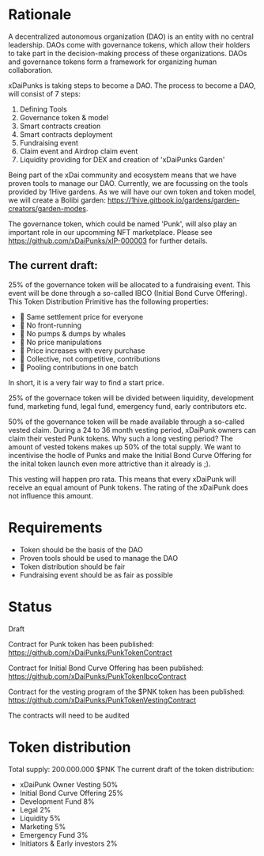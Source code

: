 # Rationale

A decentralized autonomous organization (DAO) is an entity with no central leadership. DAOs come with governance tokens, which allow their holders to take part in the decision-making process of these organizations. DAOs and governance tokens form a framework for organizing human collaboration.

xDaiPunks is taking steps to become a DAO. The process to become a DAO, will consist of 7 steps:

1. Defining Tools
2. Governance token & model
3. Smart contracts creation
4. Smart contracts deployment
5. Fundraising event
6. Claim event and Airdrop claim event
7. Liquidity providing for DEX and creation of 'xDaiPunks Garden'

Being part of the xDai community and ecosystem means that we have proven tools to manage our DAO. Currently, we are focussing on
the tools provided by 1Hive gardens. As we will have our own token and token model, we will create a Bolibi garden: https://1hive.gitbook.io/gardens/garden-creators/garden-modes.

The governance token, which could be named 'Punk', will also play an important role in our upcomming NFT marketplace. Please see https://github.com/xDaiPunks/xIP-000003 for further details.

## The current draft:

25% of the governance token will be allocated to a fundraising event. This event will be done through a so-called IBCO (Initial Bond Curve Offering). This Token Distribution Primitive has the following properties:

- 🤍 Same settlement price for everyone
- 🤍 No front-running
- 🤍 No pumps & dumps by whales
- 🤍 No price manipulations
- 🤍 Price increases with every purchase
- 🤍 Collective, not competitive, contributions
- 🤍 Pooling contributions in one batch

In short, it is a very fair way to find a start price.

25% of the governace token will be divided between liquidity, development fund, marketing fund, legal fund, emergency fund, early contributors etc.

50% of the governance token will be made available through a so-called vested claim. During a 24 to 36 month vesting period, xDaiPunk owners can claim their vested Punk tokens. Why such a long vesting period? The amount of vested tokens makes up 50% of the total supply. We want to incentivise the hodle of Punks and make the Initial Bond Curve Offering for the inital token launch even more attrictive than it already is ;).

This vesting will happen pro rata. This means that every xDaiPunk will receive an equal amount of Punk tokens. The rating of the xDaiPunk does not influence this amount. 


# Requirements

- Token should be the basis of the DAO
- Proven tools should be used to manage the DAO
- Token distribution should be fair
- Fundraising event should be as fair as possible

# Status

Draft

Contract for Punk token has been published:  
https://github.com/xDaiPunks/PunkTokenContract

Contract for Initial Bond Curve Offering has been published:  
https://github.com/xDaiPunks/PunkTokenIbcoContract

Contract for the vesting program of the $PNK token has been published:  
https://github.com/xDaiPunks/PunkTokenVestingContract

The contracts will need to be audited

# Token distribution

Total supply: 200.000.000 $PNK
The current draft of the token distribution:

- xDaiPunk Owner Vesting 50%
- Initial Bond Curve Offering 25%
- Development Fund 8%
- Legal 2%
- Liquidity 5%
- Marketing 5%
- Emergency Fund 3%
- Initiators & Early investors 2%

